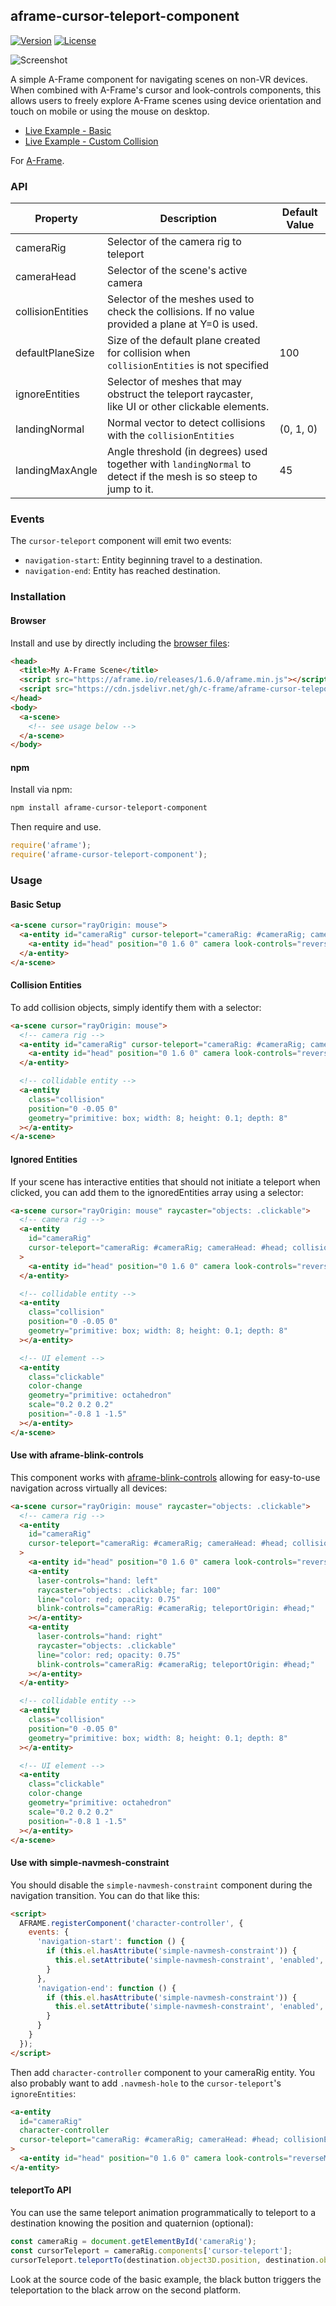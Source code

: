 ## aframe-cursor-teleport-component

[![Version](http://img.shields.io/npm/v/aframe-cursor-teleport-component.svg?style=flat-square)](https://npmjs.org/package/aframe-cursor-teleport-component)
[![License](http://img.shields.io/npm/l/aframe-cursor-teleport-component.svg?style=flat-square)](https://npmjs.org/package/aframe-cursor-teleport-component)

![Screenshot](https://github.com/c-frame/aframe-cursor-teleport/raw/master/capture-01.gif)

A simple A-Frame component for navigating scenes on non-VR devices. When combined with A-Frame's cursor and look-controls components, this allows users to freely explore A-Frame scenes using device orientation and touch on mobile or using the mouse on desktop.

- [Live Example - Basic](https://c-frame.github.io/aframe-cursor-teleport/examples/basic/index.html)
- [Live Example - Custom Collision](https://c-frame.github.io/aframe-cursor-teleport/examples/custom/index.html)

For [A-Frame](https://aframe.io).

### API

| Property          | Description                                                                                                      | Default Value |
| ----------------- | ---------------------------------------------------------------------------------------------------------------- | ------------- |
| cameraRig         | Selector of the camera rig to teleport                                                                           |               |
| cameraHead        | Selector of the scene's active camera                                                                            |               |
| collisionEntities | Selector of the meshes used to check the collisions. If no value provided a plane at Y=0 is used.                |               |
| defaultPlaneSize  | Size of the default plane created for collision when `collisionEntities` is not specified                        | 100           |
| ignoreEntities    | Selector of meshes that may obstruct the teleport raycaster, like UI or other clickable elements.                |               |
| landingNormal     | Normal vector to detect collisions with the `collisionEntities`                                                  | (0, 1, 0)     |
| landingMaxAngle   | Angle threshold (in degrees) used together with `landingNormal` to detect if the mesh is so steep to jump to it. | 45            |

### Events

The `cursor-teleport` component will emit two events:

- `navigation-start`: Entity beginning travel to a destination.
- `navigation-end`: Entity has reached destination.

### Installation

#### Browser

Install and use by directly including the [browser files](dist):

```html
<head>
  <title>My A-Frame Scene</title>
  <script src="https://aframe.io/releases/1.6.0/aframe.min.js"></script>
  <script src="https://cdn.jsdelivr.net/gh/c-frame/aframe-cursor-teleport@1.5.0/dist/aframe-cursor-teleport-component.min.js"></script>
</head>
<body>
  <a-scene>
    <!-- see usage below -->
  </a-scene>
</body>
```

#### npm

Install via npm:

```bash
npm install aframe-cursor-teleport-component
```

Then require and use.

```js
require('aframe');
require('aframe-cursor-teleport-component');
```

### Usage

#### Basic Setup

```html
<a-scene cursor="rayOrigin: mouse">
  <a-entity id="cameraRig" cursor-teleport="cameraRig: #cameraRig; cameraHead: #head">
    <a-entity id="head" position="0 1.6 0" camera look-controls="reverseMouseDrag: true"></a-entity>
  </a-entity>
</a-scene>
```

#### Collision Entities

To add collision objects, simply identify them with a selector:

```html
<a-scene cursor="rayOrigin: mouse">
  <!-- camera rig -->
  <a-entity id="cameraRig" cursor-teleport="cameraRig: #cameraRig; cameraHead: #head; collisionEntities: .collision">
    <a-entity id="head" position="0 1.6 0" camera look-controls="reverseMouseDrag: true"></a-entity>
  </a-entity>

  <!-- collidable entity -->
  <a-entity
    class="collision"
    position="0 -0.05 0"
    geometry="primitive: box; width: 8; height: 0.1; depth: 8"
  ></a-entity>
</a-scene>
```

#### Ignored Entities

If your scene has interactive entities that should not initiate a teleport when clicked, you can add them to the ignoredEntities array using a selector:

```html
<a-scene cursor="rayOrigin: mouse" raycaster="objects: .clickable">
  <!-- camera rig -->
  <a-entity
    id="cameraRig"
    cursor-teleport="cameraRig: #cameraRig; cameraHead: #head; collisionEntities: .collision; ignoreEntities: .clickable"
  >
    <a-entity id="head" position="0 1.6 0" camera look-controls="reverseMouseDrag: true"></a-entity>
  </a-entity>

  <!-- collidable entity -->
  <a-entity
    class="collision"
    position="0 -0.05 0"
    geometry="primitive: box; width: 8; height: 0.1; depth: 8"
  ></a-entity>

  <!-- UI element -->
  <a-entity
    class="clickable"
    color-change
    geometry="primitive: octahedron"
    scale="0.2 0.2 0.2"
    position="-0.8 1 -1.5"
  ></a-entity>
</a-scene>
```

#### Use with aframe-blink-controls

This component works with [aframe-blink-controls](https://github.com/jure/aframe-blink-controls) allowing for easy-to-use navigation across virtually all devices:

```html
<a-scene cursor="rayOrigin: mouse" raycaster="objects: .clickable">
  <!-- camera rig -->
  <a-entity
    id="cameraRig"
    cursor-teleport="cameraRig: #cameraRig; cameraHead: #head; collisionEntities: .collision; ignoreEntities: .clickable"
  >
    <a-entity id="head" position="0 1.6 0" camera look-controls="reverseMouseDrag: true"></a-entity>
    <a-entity
      laser-controls="hand: left"
      raycaster="objects: .clickable; far: 100"
      line="color: red; opacity: 0.75"
      blink-controls="cameraRig: #cameraRig; teleportOrigin: #head;"
    ></a-entity>
    <a-entity
      laser-controls="hand: right"
      raycaster="objects: .clickable"
      line="color: red; opacity: 0.75"
      blink-controls="cameraRig: #cameraRig; teleportOrigin: #head;"
    ></a-entity>
  </a-entity>

  <!-- collidable entity -->
  <a-entity
    class="collision"
    position="0 -0.05 0"
    geometry="primitive: box; width: 8; height: 0.1; depth: 8"
  ></a-entity>

  <!-- UI element -->
  <a-entity
    class="clickable"
    color-change
    geometry="primitive: octahedron"
    scale="0.2 0.2 0.2"
    position="-0.8 1 -1.5"
  ></a-entity>
</a-scene>
```

#### Use with simple-navmesh-constraint

You should disable the `simple-navmesh-constraint` component during the navigation transition.
You can do that like this:

```html
<script>
  AFRAME.registerComponent('character-controller', {
    events: {
      'navigation-start': function () {
        if (this.el.hasAttribute('simple-navmesh-constraint')) {
          this.el.setAttribute('simple-navmesh-constraint', 'enabled', false);
        }
      },
      'navigation-end': function () {
        if (this.el.hasAttribute('simple-navmesh-constraint')) {
          this.el.setAttribute('simple-navmesh-constraint', 'enabled', true);
        }
      }
    }
  });
</script>
```

Then add `character-controller` component to your cameraRig entity. You also probably want to add `.navmesh-hole` to the `cursor-teleport`'s `ignoreEntities`:

```html
<a-entity
  id="cameraRig"
  character-controller
  cursor-teleport="cameraRig: #cameraRig; cameraHead: #head; collisionEntities: .collision; ignoreEntities: .clickable,.navmesh-hole"
>
  <a-entity id="head" position="0 1.6 0" camera look-controls="reverseMouseDrag: true"></a-entity>
</a-entity>
```

#### teleportTo API

You can use the same teleport animation programmatically to teleport to a destination knowing
the position and quaternion (optional):

```js
const cameraRig = document.getElementById('cameraRig');
const cursorTeleport = cameraRig.components['cursor-teleport'];
cursorTeleport.teleportTo(destination.object3D.position, destination.object3D.quaternion);
```

Look at the source code of the basic example, the black button triggers the teleportation to the black arrow on the second platform.
